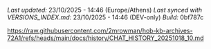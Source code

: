 *Last updated:* 23/10/2025 - 14:46 (Europe/Athens)
*Last synced with VERSIONS_INDEX.md:* 23/10/2025 - 14:46 (DEV-only)
*Build:* 0bf787c

https://raw.githubusercontent.com/2mrowman/hob-kb-archives-72A1/refs/heads/main/docs/history/CHAT_HISTORY_20251018_10.md
